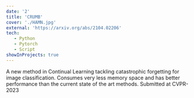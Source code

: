 ```yaml
---
date: '2'
title: 'CRUMB'
cover: './HAMN.jpg'
external: 'https://arxiv.org/abs/2104.02206'
tech:
   - Python
   - Pytorch
   - Script
showInProjects: true
---
```

A new method in Continual Learning tackling catastrophic forgetting for image classification. Consumes very less memory space and has better performance than the current state of the art methods.
Submitted at CVPR-2023
